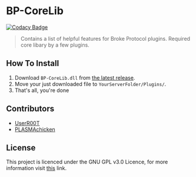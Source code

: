 # BP-CoreLib

[![Codacy Badge](https://api.codacy.com/project/badge/Grade/862e0bc458e140e8a8ddaf3c7f10adbc)](https://www.codacy.com/manual/UserR00T/BP-CoreLib?utm_source=github.com&amp;utm_medium=referral&amp;utm_content=UserR00T/BP-CoreLib&amp;utm_campaign=Badge_Grade)

> Contains a list of helpful features for Broke Protocol plugins. Required core libary by a few plugins.

## How To Install
1.  Download `BP-CoreLib.dll` from [the latest release](https://github.com/UserR00T/BP-CoreLib/releases/latest).
2.  Move your just downloaded file to `YourServerFolder/Plugins/`.
3.  That's all, you're done

## Contributors
-  [UserR00T](https://github.com/UserR00T)
-  [PLASMAchicken](https://github.com/PLASMAchicken)

## License

This project is licenced under the GNU GPL v3.0 Licence, for more information visit [this](https://choosealicense.com/licenses/gpl-3.0/) link.
